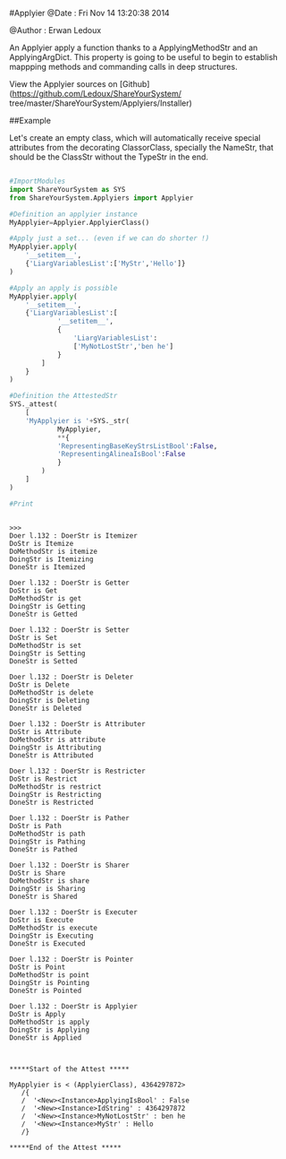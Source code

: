 
#Applyier
 @Date : Fri Nov 14 13:20:38 2014

@Author : Erwan Ledoux



An Applyier apply a function thanks to a ApplyingMethodStr and an
ApplyingArgDict. This property is going to be useful to begin to establish
mappping methods and commanding calls in deep structures.





<!--
FrozenIsBool False
-->

View the Applyier sources on [Github](https://github.com/Ledoux/ShareYourSystem/
tree/master/ShareYourSystem/Applyiers/Installer)




<!---
FrozenIsBool True
-->

##Example

Let's create an empty class, which will automatically receive
special attributes from the decorating ClassorClass,
specially the NameStr, that should be the ClassStr
without the TypeStr in the end.

```python

#ImportModules
import ShareYourSystem as SYS
from ShareYourSystem.Applyiers import Applyier

#Definition an applyier instance
MyApplyier=Applyier.ApplyierClass()

#Apply just a set... (even if we can do shorter !)
MyApplyier.apply(
    '__setitem__',
    {'LiargVariablesList':['MyStr','Hello']}
)

#Apply an apply is possible
MyApplyier.apply(
    '__setitem__',
    {'LiargVariablesList':[
            '__setitem__',
            {
                'LiargVariablesList':
                ['MyNotLostStr','ben he']
            }
        ]
    }
)

#Definition the AttestedStr
SYS._attest(
    [
    'MyApplyier is '+SYS._str(
            MyApplyier,
            **{
            'RepresentingBaseKeyStrsListBool':False,
            'RepresentingAlineaIsBool':False
            }
        )
    ]
)

#Print



```


```console
>>>
Doer l.132 : DoerStr is Itemizer
DoStr is Itemize
DoMethodStr is itemize
DoingStr is Itemizing
DoneStr is Itemized

Doer l.132 : DoerStr is Getter
DoStr is Get
DoMethodStr is get
DoingStr is Getting
DoneStr is Getted

Doer l.132 : DoerStr is Setter
DoStr is Set
DoMethodStr is set
DoingStr is Setting
DoneStr is Setted

Doer l.132 : DoerStr is Deleter
DoStr is Delete
DoMethodStr is delete
DoingStr is Deleting
DoneStr is Deleted

Doer l.132 : DoerStr is Attributer
DoStr is Attribute
DoMethodStr is attribute
DoingStr is Attributing
DoneStr is Attributed

Doer l.132 : DoerStr is Restricter
DoStr is Restrict
DoMethodStr is restrict
DoingStr is Restricting
DoneStr is Restricted

Doer l.132 : DoerStr is Pather
DoStr is Path
DoMethodStr is path
DoingStr is Pathing
DoneStr is Pathed

Doer l.132 : DoerStr is Sharer
DoStr is Share
DoMethodStr is share
DoingStr is Sharing
DoneStr is Shared

Doer l.132 : DoerStr is Executer
DoStr is Execute
DoMethodStr is execute
DoingStr is Executing
DoneStr is Executed

Doer l.132 : DoerStr is Pointer
DoStr is Point
DoMethodStr is point
DoingStr is Pointing
DoneStr is Pointed

Doer l.132 : DoerStr is Applyier
DoStr is Apply
DoMethodStr is apply
DoingStr is Applying
DoneStr is Applied



*****Start of the Attest *****

MyApplyier is < (ApplyierClass), 4364297872>
   /{
   /  '<New><Instance>ApplyingIsBool' : False
   /  '<New><Instance>IdString' : 4364297872
   /  '<New><Instance>MyNotLostStr' : ben he
   /  '<New><Instance>MyStr' : Hello
   /}

*****End of the Attest *****



```

